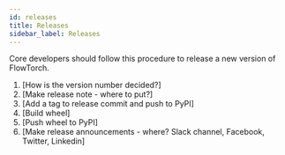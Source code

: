 ```yaml
---
id: releases
title: Releases
sidebar_label: Releases
---
```


Core developers should follow this procedure to release a new version of FlowTorch.

1. [How is the version number decided?]
2. [Make release note - where to put?]
2. [Add a tag to release commit and push to PyPI]
3. [Build wheel]
4. [Push wheel to PyPI]
5. [Make release announcements - where? Slack channel, Facebook, Twitter, Linkedin]